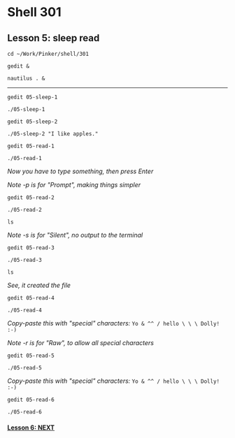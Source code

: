 # Shell 301
## Lesson 5: sleep read

`cd ~/Work/Pinker/shell/301`

`gedit &`

`nautilus . &`
___

`gedit 05-sleep-1`

`./05-sleep-1`

`gedit 05-sleep-2`

`./05-sleep-2 "I like apples."`

`gedit 05-read-1`

`./05-read-1`

*Now you have to type something, then press Enter*

*Note -p is for "Prompt", making things simpler*

`gedit 05-read-2`

`./05-read-2`

`ls`

*Note -s is for "Silent", no output to the terminal*

`gedit 05-read-3`

`./05-read-3`

`ls`

*See, it created the file*

`gedit 05-read-4`

`./05-read-4`

*Copy-paste this with "special" characters:* `Yo & ^^ / hello \ \ \ Dolly! :-)`

*Note -r is for "Raw", to allow all special characters*

`gedit 05-read-5`

`./05-read-5`

*Copy-paste this with "special" characters:* `Yo & ^^ / hello \ \ \ Dolly! :-)`

`gedit 05-read-6`

`./05-read-6`

#### [Lesson 6: NEXT](https://github.com/inkVerb/pinker/blob/master/301-shell/Lesson-06.md)
